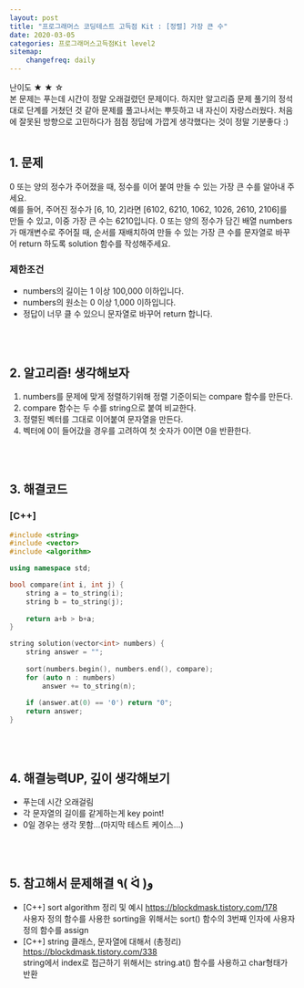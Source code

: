 ```yaml
---
layout: post
title: "프로그래머스 코딩테스트 고득점 Kit : [정렬] 가장 큰 수"
date: 2020-03-05
categories: 프로그래머스고득점Kit level2
sitemap:
    changefreq: daily
---
```


난이도 ★ ★ ☆  
본 문제는 푸는데 시간이 정말 오래걸렸던 문제이다. 하지만 알고리즘 문제 풀기의 정석대로 단계를 거쳤던 것 같아 문제를 풀고나서는 뿌듯하고 내 자신이 자랑스러웠다. 처음에 잘못된 방향으로 고민하다가 점점 정답에 가깝게 생각했다는 것이 정말 기분좋다 :)  
<br/>

## 1. 문제
0 또는 양의 정수가 주어졌을 때, 정수를 이어 붙여 만들 수 있는 가장 큰 수를 알아내 주세요.  
예를 들어, 주어진 정수가 [6, 10, 2]라면 [6102, 6210, 1062, 1026, 2610, 2106]를 만들 수 있고, 이중 가장 큰 수는 6210입니다.
0 또는 양의 정수가 담긴 배열 numbers가 매개변수로 주어질 때, 순서를 재배치하여 만들 수 있는 가장 큰 수를 문자열로 바꾸어 return 하도록 solution 함수를 작성해주세요.

### 제한조건
- numbers의 길이는 1 이상 100,000 이하입니다.
- numbers의 원소는 0 이상 1,000 이하입니다.
- 정답이 너무 클 수 있으니 문자열로 바꾸어 return 합니다.
<br/>
<br/>

## 2. 알고리즘! 생각해보자
1) numbers를 문제에 맞게 정렬하기위해 정렬 기준이되는 compare 함수를 만든다.  
2) compare 함수는 두 수를 string으로 붙여 비교한다.  
3) 정렬된 벡터를 그대로 이어붙여 문자열을 만든다.  
4) 벡터에 0이 들어갔을 경우를 고려하여 첫 숫자가 0이면 0을 반환한다.  
<br/>
<br/>

## 3. 해결코드
### [C++]
```c++
#include <string>
#include <vector>
#include <algorithm>

using namespace std;

bool compare(int i, int j) {
    string a = to_string(i);
    string b = to_string(j);
    
    return a+b > b+a;
}

string solution(vector<int> numbers) {
    string answer = "";
    
    sort(numbers.begin(), numbers.end(), compare);
    for (auto n : numbers)
        answer += to_string(n);
    
    if (answer.at(0) == '0') return "0";
    return answer;
}
```
<br/>
<br/>

## 4. 해결능력UP, 깊이 생각해보기
- 푸는데 시간 오래걸림
- 각 문자열의 길이를 같게하는게 key point!
- 0일 경우는 생각 못함...(마지막 테스트 케이스...)
<br/>
<br/>

## 5. 참고해서 문제해결 ٩( ᐛ )و
- [C++] sort algorithm 정리 및 예시 <https://blockdmask.tistory.com/178>  
사용자 정의 함수를 사용한 sorting을 위해서는 sort() 함수의 3번째 인자에 사용자 정의 함수를 assign
- [C++] string 클래스, 문자열에 대해서 (총정리) <https://blockdmask.tistory.com/338>  
string에서 index로 접근하기 위해서는 string.at() 함수를 사용하고 char형태가 반환
<br/>
<br/>